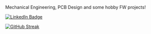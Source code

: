 Mechanical Engineering, PCB Design and some hobby FW projects!

<div id="badges">
  <a href="https://www.linkedin.com/in/andrea-fusi-me/">
    <img src="https://img.shields.io/badge/LinkedIn-blue?style=for-the-badge&logo=linkedin&logoColor=white" alt="LinkedIn Badge"/>
  </a>
</div>

[![GitHub Streak](http://github-readme-streak-stats.herokuapp.com?user=fusiandrea28&theme=dark&background=000000)](https://git.io/streak-stats)
